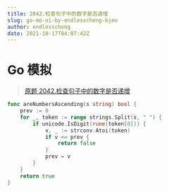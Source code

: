 ```yaml
---
title: 2042.检查句子中的数字是否递增
slug: go-mo-ni-by-endlesscheng-bjeo
author: endlesscheng
date: 2021-10-17T04:07:42Z
---
```

# Go 模拟
 
> [原题 2042.检查句子中的数字是否递增](https://leetcode.cn/problems/check-if-numbers-are-ascending-in-a-sentence)
```go
func areNumbersAscending(s string) bool {
	prev := 0
	for _, token := range strings.Split(s, " ") {
		if unicode.IsDigit(rune(token[0])) {
			v, _ := strconv.Atoi(token)
			if v <= prev {
				return false
			}
			prev = v
		}
	}
	return true
}
```
